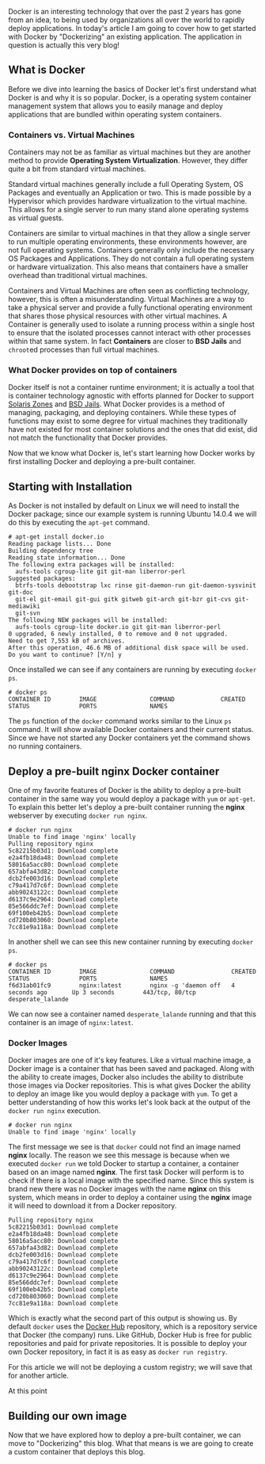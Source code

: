 Docker is an interesting technology that over the past 2 years has gone from an idea, to being used by organizations all over the world to rapidly deploy applications. In today's article I am going to cover how to get started with Docker by "Dockerizing" an existing application. The application in question is actually this very blog!

## What is Docker

Before we dive into learning the basics of Docker let's first understand what Docker is and why it is so popular. Docker, is a operating system container management system that allows you to easily manage and deploy applications that are bundled within operating system containers.

### Containers vs. Virtual Machines

Containers may not be as familiar as virtual machines but they are another method to provide **Operating System Virtualization**. However, they differ quite a bit from standard virtual machines.

Standard virtual machines generally include a full Operating System, OS Packages and eventually an Application or two. This is made possible by a Hypervisor which provides hardware virtualization to the virtual machine. This allows for a single server to run many stand alone operating systems as virtual guests.

Containers are similar to virtual machines in that they allow a single server to run multiple operating environments, these environments however, are not full operating systems. Containers generally only include the necessary OS Packages and Applications. They do not contain a full operating system or hardware virtualization. This also means that containers have a smaller overhead than traditional virtual machines.

Containers and Virtual Machines are often seen as conflicting technology, however, this is often a misunderstanding. Virtual Machines are a way to take a physical server and provide a fully functional operating environment that shares those physical resources with other virtual machines. A Container is generally used to isolate a running process within a single host to ensure that the isolated processes cannot interact with other processes within that same system. In fact **Containers** are closer to **BSD Jails** and `chroot`ed processes than full virtual machines.

### What Docker provides on top of containers

Docker itself is not a container runtime environment; it is actually a tool that is container technology agnostic with efforts planned for Docker to support [Solaris Zones](https://blog.docker.com/2015/08/docker-oracle-solaris-zones/) and [BSD Jails](https://wiki.freebsd.org/Docker). What Docker provides is a method of managing, packaging, and deploying containers. While these types of functions may exist to some degree for virtual machines they traditionally have not existed for most container solutions and the ones that did exist, did not match the functionality that Docker provides.

Now that we know what Docker is, let's start learning how Docker works by first installing Docker and deploying a pre-built container.

## Starting with Installation

As Docker is not installed by default on Linux we will need to install the Docker package; since our example system is running Ubuntu 14.0.4 we will do this by executing the `apt-get` command.

    # apt-get install docker.io
    Reading package lists... Done
    Building dependency tree       
    Reading state information... Done
    The following extra packages will be installed:
      aufs-tools cgroup-lite git git-man liberror-perl
    Suggested packages:
      btrfs-tools debootstrap lxc rinse git-daemon-run git-daemon-sysvinit git-doc
      git-el git-email git-gui gitk gitweb git-arch git-bzr git-cvs git-mediawiki
      git-svn
    The following NEW packages will be installed:
      aufs-tools cgroup-lite docker.io git git-man liberror-perl
    0 upgraded, 6 newly installed, 0 to remove and 0 not upgraded.
    Need to get 7,553 kB of archives.
    After this operation, 46.6 MB of additional disk space will be used.
    Do you want to continue? [Y/n] y

Once installed we can see if any containers are running by executing `docker ps`.

    # docker ps
    CONTAINER ID        IMAGE               COMMAND             CREATED             STATUS              PORTS               NAMES

The `ps` function of the `docker` command works similar to the Linux `ps` command. It will show available Docker containers and their current status. Since we have not started any Docker containers yet the command shows no running containers.

## Deploy a pre-built nginx Docker container

One of my favorite features of Docker is the ability to deploy a pre-built container in the same way you would deploy a package with `yum` or `apt-get`. To explain this better let's deploy a pre-built container running the **nginx** webserver by executing `docker run nginx`.

    # docker run nginx
    Unable to find image 'nginx' locally
    Pulling repository nginx
    5c82215b03d1: Download complete 
    e2a4fb18da48: Download complete 
    58016a5acc80: Download complete 
    657abfa43d82: Download complete 
    dcb2fe003d16: Download complete 
    c79a417d7c6f: Download complete 
    abb90243122c: Download complete 
    d6137c9e2964: Download complete 
    85e566ddc7ef: Download complete 
    69f100eb42b5: Download complete 
    cd720b803060: Download complete 
    7cc81e9a118a: Download complete 

In another shell we can see this new container running by executing `docker ps`.

    # docker ps
    CONTAINER ID        IMAGE               COMMAND                CREATED             STATUS              PORTS               NAMES
    f6d31ab01fc9        nginx:latest        nginx -g 'daemon off   4 seconds ago       Up 3 seconds        443/tcp, 80/tcp     desperate_lalande 

We can now see a container named `desperate_lalande` running and that this container is an image of `nginx:latest`. 

### Docker Images

Docker images are one of it's key features. Like a virtual machine image, a Docker image is a container that has been saved and packaged. Along with the ability to create images, Docker also includes the ability to distribute those images via Docker repositories. This is what gives Docker the ability to deploy an image like you would deploy a package with `yum`. To get a better understanding of how this works let's look back at the output of the `docker run nginx` execution.

    # docker run nginx
    Unable to find image 'nginx' locally

The first message we see is that `docker` could not find an image named **nginx** locally. The reason we see this message is because when we executed `docker run` we told Docker to startup a container, a container based on an image named **nginx**. The first task Docker will perform is to check if there is a local image with the specified name. Since this system is brand new there was no Docker images with the name **nginx** on this system, which means in order to deploy a container using the **nginx** image it will need to download it from a Docker repository.

    Pulling repository nginx
    5c82215b03d1: Download complete 
    e2a4fb18da48: Download complete 
    58016a5acc80: Download complete 
    657abfa43d82: Download complete 
    dcb2fe003d16: Download complete 
    c79a417d7c6f: Download complete 
    abb90243122c: Download complete 
    d6137c9e2964: Download complete 
    85e566ddc7ef: Download complete 
    69f100eb42b5: Download complete 
    cd720b803060: Download complete 
    7cc81e9a118a: Download complete 

Which is exactly what the second part of this output is showing us. By default `docker` uses the [Docker Hub](https://hub.docker.com/) repository, which is a repository service that Docker (the company) runs. Like GitHub, Docker Hub is free for public repositories and paid for private repositories. It is possible to deploy your own Docker repository, in fact it is as easy as `docker run registry`.

For this article we will not be deploying a custom registry; we will save that for another article.

At this point

## Building our own image

Now that we have explored how to deploy a pre-built container, we can move to "Dockerizing" this blog. What that means is we are going to create a custom container that deploys this blog.
